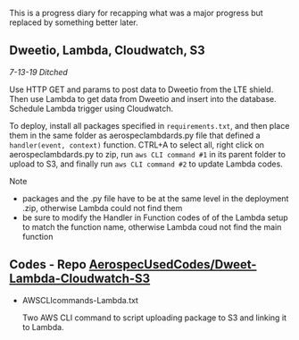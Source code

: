 This is a progress diary for recapping what was a major progress but replaced by something better later.

## Dweetio, Lambda, Cloudwatch, S3 
*7-13-19 Ditched*

Use HTTP GET and params to post data to Dweetio from the LTE shield. Then use Lambda to get data from Dweetio and insert into the database. Schedule Lambda trigger using Cloudwatch.

To deploy, install all packages specified in ```requirements.txt```, and then place them in the same folder as aerospeclambdards.py file that defined a ```handler(event, context)``` function. CTRL+A to select all, right click on aerospeclambdards.py to zip, run ```aws CLI command #1``` in its parent folder to upload to S3, and finally run ```aws CLI command #2``` to update Lambda codes.

Note
- packages and the .py file have to be at the same level in the deployment .zip, otherwise Lambda could not find them
- be sure to modify the Handler in Function codes of of the Lambda setup to match the function name, otherwise Lambda coud not find the main function

Codes - Repo [AerospecUsedCodes/Dweet-Lambda-Cloudwatch-S3](https://github.com/hzy86/AerospecUsedCodes.git/Dweet-Lambda-Cloudwatch-S3)
- 
- AWSCLIcommands-Lambda.txt

  Two AWS CLI command to script uploading package to S3 and linking it to Lambda.

